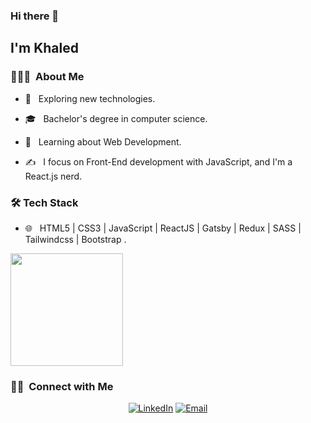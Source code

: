 ### Hi there 👋<h2> I'm Khaled</h2>


<h3> 👨🏻‍💻 &nbsp;About Me </h3>

- 🤔 &nbsp; Exploring new technologies.

- 🎓 &nbsp; Bachelor's degree in computer science.

- 🌱 &nbsp; Learning about Web Development.

- ✍️ &nbsp; I focus on Front-End development with JavaScript, and I'm a React.js nerd.


<h3>🛠 Tech Stack</h3>

- 🌐 &nbsp; HTML5 | CSS3 | JavaScript | ReactJS | Gatsby | Redux | SASS | Tailwindcss | Bootstrap .


<a href="https://github.com/Kbadr1">
  <img height="180em" src="https://github-readme-stats.vercel.app/api/top-langs/?username=Kbadr1&theme=buefy&layout=compact" />
</a>


<h3> 🤝🏻 &nbsp;Connect with Me </h3>

<p align="center">
<a href="https://www.linkedin.com/in/khaledbadr/"><img alt="LinkedIn" src="https://img.shields.io/badge/LinkedIn-Khaled%20Badr-blue?style=flat-square&logo=linkedin"></a>
<a href="mailto:Kbadr.dev@gmail.com"><img alt="Email" src="https://img.shields.io/badge/Email-Kbadr.dev@gmail.com-blue?style=flat-square&logo=gmail"></a>
</p>
